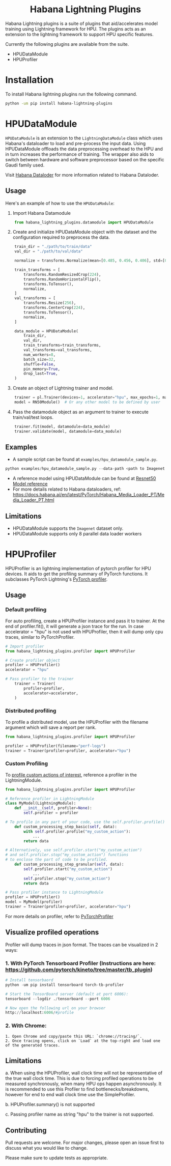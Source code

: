 
<h1 style="text-align: center;">Habana Lightning Plugins</h1>

Habana Lightning plugins is a suite of plugins that aid/accelerates model training using Lightning framework for HPU.
The plugins acts as an extension to the lightning framework to support HPU specific features.

Currently the following plugins are available from the suite.

* HPUDataModule
* HPUProfiler

# Installation

To install Habana lightning plugins run the following command.
```bash
python -um pip install habana-lightning-plugins
```

# HPUDataModule

``HPUDataModule`` is an extension to the ``LightningDataModule`` class which uses Habana's dataloader to load and pre-process the input data.
Using HPUDataModule offloads the data preprocessing overhead to the HPU and in turn increases the performance of training. The wrapper also
aids to switch between hardware and software preprocessor based on the specific Gaudi family used.

Visit [Habana Dataloder](https://docs.habana.ai/en/latest/PyTorch/Habana_Media_Loader_PT/Media_Loader_PT.html) for more information related to Habana Dataloder.

## Usage
Here's an example of how to use the ``HPUDataModule``:

 1. Import Habana Datamodule

```python
    from habana_lightning_plugins.datamodule import HPUDataModule
```

 2. Create and initialize HPUDataModule object with the dataset and the configuration required to preprocess the data.

```python
    train_dir = "./path/to/train/data"
    val_dir = "./path/to/val/data"

    normalize = transforms.Normalize(mean=[0.485, 0.456, 0.406], std=[0.229, 0.224, 0.225])

    train_transforms = [
        transforms.RandomResizedCrop(224),
        transforms.RandomHorizontalFlip(),
        transforms.ToTensor(),
        normalize,
    ]
    val_transforms = [
        transforms.Resize(256),
        transforms.CenterCrop(224),
        transforms.ToTensor(),
        normalize,
    ]

    data_module = HPUDataModule(
        train_dir,
        val_dir,
        train_transforms=train_transforms,
        val_transforms=val_transforms,
        num_workers=8,
        batch_size=32,
        shuffle=False,
        pin_memory=True,
        drop_last=True,
    )
```

 3. Create an object of Lightning trainer and model.
```python
    trainer = pl.Trainer(devices=1, accelerator="hpu", max_epochs=1, max_steps=2)
    model = RN50Module()  # Or any other model to be defined by user
```

4. Pass the datamodule object as an argument to trainer to execute train/val/test loops.
```python
    trainer.fit(model, datamodule=data_module)
    trainer.validate(model, datamodule=data_module)
```
## Examples
 - A sample script can be found at ``examples/hpu_datamodule_sample.py``.
 ```python
 python examples/hpu_datamodule_sample.py --data-path <path to Imagenet dataset - ILSVRC2012>
```
 - A reference model using HPUDataModule can be found at [Resnet50 Model reference](https://github.com/HabanaAI/Model-References/tree/1.8.0/PyTorch/computer_vision/classification)
 - For more details related to Habana dataloaders, ref: https://docs.habana.ai/en/latest/PyTorch/Habana_Media_Loader_PT/Media_Loader_PT.html


## Limitations
 - HPUDataModule supports the ``Imagenet`` dataset only.
 - HPUDataModule supports only 8 parallel data loader workers


# HPUProfiler

HPUProfiler is an lightning implementation of pytorch profiler for HPU devices. It aids to get the profiling summary of PyTorch functions. 
It subclasses PyTorch Lightning's [PyTorch profiler](https://pytorch-lightning.readthedocs.io/en/stable/api/pytorch_lightning.profilers.PyTorchProfiler.html#pytorch_lightning.profilers.PyTorchProfiler).



## Usage

### Default profiling
For auto profiling, create a HPUProfiler instance and pass it to trainer.
At the end of profiler.fit(), it will generate a json trace for the run.
In case accelerator = "hpu" is not used with HPUProfiler, then it will dump only cpu traces, similar to PyTorchProfiler.

``` python
# Import profiler
from habana_lightning_plugins.profiler import HPUProfiler

# Create profiler object
profiler = HPUProfiler()
accelerator = "hpu"

# Pass profiler to the trainer
    trainer = Trainer(
        profiler=profiler,
        accelerator=accelerator,
    )
```

### Distributed profiling

To profile a distributed model, use the HPUProfiler with the filename argument which will save a report per rank.

``` python
from habana_lightning_plugins.profiler import HPUProfiler

profiler = HPUProfiler(filename="perf-logs")
trainer = Trainer(profiler=profiler, accelerator="hpu")

```
### Custom Profiling
To [profile custom actions of interest](https://pytorch-lightning.readthedocs.io/en/stable/tuning/profiler_expert.html#profile-custom-actions-of-interest), reference a profiler in the LightningModule.

``` python
from habana_lightning_plugins.profiler import HPUProfiler

# Reference profiler in LightningModule
class MyModel(LightningModule):
    def __init__(self, profiler=None):
        self.profiler = profiler

# To profile in any part of your code, use the self.profiler.profile() function
    def custom_processing_step_basic(self, data):
        with self.profiler.profile("my_custom_action"):
            ...
        return data

# Alternatively, use self.profiler.start("my_custom_action")
# and self.profiler.stop("my_custom_action") functions
# to enclose the part of code to be profiled.
    def custom_processing_step_granular(self, data):
        self.profiler.start("my_custom_action") 
            ...
        self.profiler.stop("my_custom_action")
        return data

# Pass profiler instance to LightningModule
profiler = HPUProfiler()
model = MyModel(profiler)
trainer = Trainer(profiler=profiler, accelerator="hpu")
```
For more details on profiler, refer to [PyTorchProfiler](https://pytorch-lightning.readthedocs.io/en/stable/tuning/profiler_intermediate.html)

## Visualize profiled operations
Profiler will dump traces in json format. The traces can be
visualized in 2 ways:

### 1. With PyTorch Tensorboard Profiler (Instructions are here: https://github.com/pytorch/kineto/tree/master/tb_plugin)
``` python
# Install tensorbaord
python -um pip install tensorboard torch-tb-profiler

# Start the TensorBoard server (default at port 6006):
tensorboard --logdir ./tensorboard --port 6006

# Now open the following url on your browser
http://localhost:6006/#profile
```

### 2. With Chrome:
    1. Open Chrome and copy/paste this URL: `chrome://tracing/`.
    2. Once tracing opens, click on `Load` at the top-right and load one of the generated traces.

## Limitations

a. When using the HPUProfiler, wall clock time will not be representative of the true wall clock time. This is due to forcing profiled operations to be measured synchronously, when many HPU ops happen asynchronously. It is recommended to use this Profiler to find bottlenecks/breakdowns, however for end to end wall clock time use the SimpleProfiler.

b. HPUProfiler.summary() is not supported

c. Passing profiler name as string "hpu" to the trainer is not supported.

## Contributing

Pull requests are welcome. For major changes, please open an issue first
to discuss what you would like to change.

Please make sure to update tests as appropriate.

